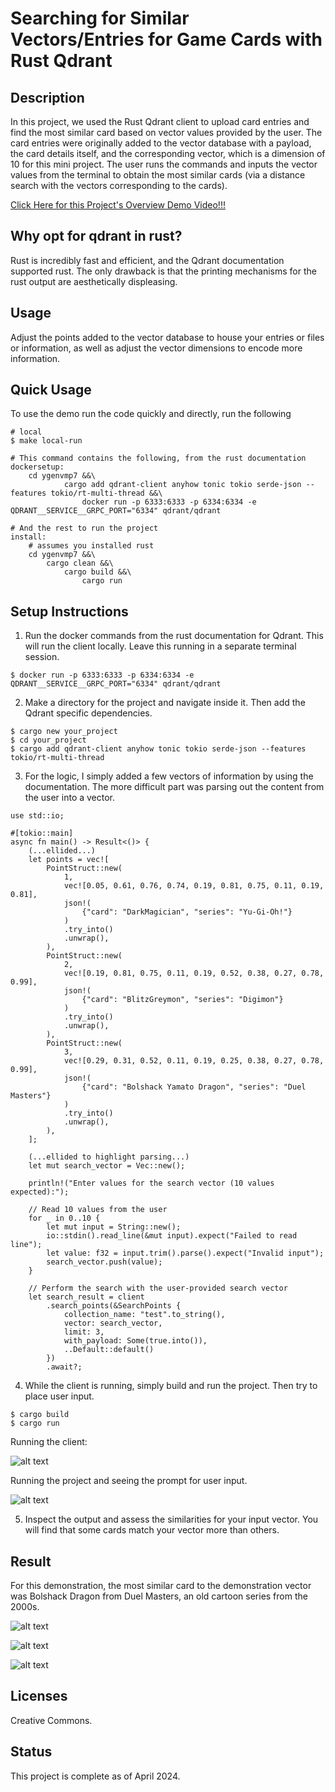 # Searching for Similar Vectors/Entries for Game Cards with Rust Qdrant

## Description
In this project, we used the Rust Qdrant client to upload card entries and find the most similar card based on vector values provided by the user. The card entries were originally added to the vector database with a payload, the card details itself, and the corresponding vector, which is a dimension of 10 for this mini project. The user runs the commands and inputs the vector values from the terminal to obtain the most similar cards (via a distance search with the vectors corresponding to the cards).

[Click Here for this Project's Overview Demo Video!!!]()

## Why opt for qdrant in rust?

Rust is incredibly fast and efficient, and the Qdrant documentation supported rust. The only drawback is that the printing mechanisms for the rust output are aesthetically displeasing.

## Usage

Adjust the points added to the vector database to house your entries or files or information, as well as adjust the vector dimensions to encode more information.

## Quick Usage

To use the demo run the code quickly and directly, run the following

```
# local
$ make local-run

# This command contains the following, from the rust documentation
dockersetup:
    cd ygenvmp7 &&\
            cargo add qdrant-client anyhow tonic tokio serde-json --features tokio/rt-multi-thread &&\
                docker run -p 6333:6333 -p 6334:6334 -e QDRANT__SERVICE__GRPC_PORT="6334" qdrant/qdrant

# And the rest to run the project
install:
	# assumes you installed rust
	cd ygenvmp7 &&\
		cargo clean &&\
			cargo build &&\
				cargo run
```

## Setup Instructions

1. Run the docker commands from the rust documentation for Qdrant. This will run the client locally. Leave this running in a separate terminal session.
```
$ docker run -p 6333:6333 -p 6334:6334 -e QDRANT__SERVICE__GRPC_PORT="6334" qdrant/qdrant
```

2. Make a directory for the project and navigate inside it. Then add the Qdrant specific dependencies.
```
$ cargo new your_project
$ cd your_project
$ cargo add qdrant-client anyhow tonic tokio serde-json --features tokio/rt-multi-thread 
```

3. For the logic, I simply added a few vectors of information by using the documentation. The more difficult part was parsing out the content from the user into a vector.
```
use std::io;

#[tokio::main]
async fn main() -> Result<()> {
    (...ellided...)
    let points = vec![
        PointStruct::new(
            1,
            vec![0.05, 0.61, 0.76, 0.74, 0.19, 0.81, 0.75, 0.11, 0.19, 0.81],
            json!(
                {"card": "DarkMagician", "series": "Yu-Gi-Oh!"}
            )
            .try_into()
            .unwrap(),
        ),
        PointStruct::new(
            2,
            vec![0.19, 0.81, 0.75, 0.11, 0.19, 0.52, 0.38, 0.27, 0.78, 0.99],
            json!(
                {"card": "BlitzGreymon", "series": "Digimon"}
            )
            .try_into()
            .unwrap(),
        ),
        PointStruct::new(
            3,
            vec![0.29, 0.31, 0.52, 0.11, 0.19, 0.25, 0.38, 0.27, 0.78, 0.99],
            json!(
                {"card": "Bolshack Yamato Dragon", "series": "Duel Masters"}
            )
            .try_into()
            .unwrap(),
        ),
    ];
    
    (...ellided to highlight parsing...)
    let mut search_vector = Vec::new();

    println!("Enter values for the search vector (10 values expected):");

    // Read 10 values from the user
    for _ in 0..10 {
        let mut input = String::new();
        io::stdin().read_line(&mut input).expect("Failed to read line");
        let value: f32 = input.trim().parse().expect("Invalid input");
        search_vector.push(value);
    }

    // Perform the search with the user-provided search vector
    let search_result = client
        .search_points(&SearchPoints {
            collection_name: "test".to_string(),
            vector: search_vector,
            limit: 3,
            with_payload: Some(true.into()),
            ..Default::default()
        })
        .await?;
```

4. While the client is running, simply build and run the project. Then try to place user input.
```
$ cargo build
$ cargo run
```
Running the client:

![alt text](images/image.png)

Running the project and seeing the prompt for user input.

![alt text](images/image-1.png)

5. Inspect the output and assess the similarities for your input vector. You will find that some cards match your vector more than others. 

## Result

For this demonstration, the most similar card to the demonstration vector was Bolshack Dragon from Duel Masters, an old cartoon series from the 2000s. 

![alt text](images/image-2.png)

![alt text](images/image-3.png)

![alt text](images/image-4.png)

## Licenses
Creative Commons.

## Status
This project is complete as of April 2024.
